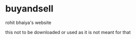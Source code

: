 buyandsell
==========

rohit bhaiya's website

this not to be downloaded or used as it is not meant for that
